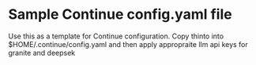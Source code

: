 # Sample Continue config.yaml file

Use this as a template for Continue configuration. Copy thinto into $HOME/.continue/config.yaml and then apply appropraite llm api keys for granite and deepsek
